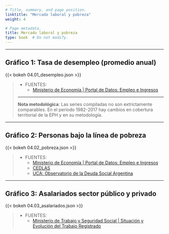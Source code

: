 ```yaml
---
# Title, summary, and page position.
linktitle: "Mercado laboral y pobreza"
weight: 4

# Page metadata.
title: Mercado laboral y pobreza
type: book  # Do not modify.
---
```


---

## Gráfico 1: Tasa de desempleo (promedio anual)

{{< bokeh 04.01_desempleo.json >}}

> * FUENTES:
>   * [Ministerio de Economía | Portal de Datos: Empleo e Ingresos](https://www.economia.gob.ar/datos/)
> ---
> **Nota metodológica**: Las series compiladas no son extrictamente comparables. En el período 1982-2017 hay cambios en cobertura territorial de la EPH y en su metodología.

---

## Gráfico 2: Personas bajo la línea de pobreza

{{< bokeh 04.02_pobreza.json >}}

> * FUENTES:
>   * [Ministerio de Economía | Portal de Datos: Empleo e Ingresos](https://www.economia.gob.ar/datos/)
>   * [CEDLAS](https://www.cedlas.econo.unlp.edu.ar/wp/en/estadisticas/sedlac/estadisticas/#1496165262484-7f826c3f-b5c3)
>   * [UCA: Observatorio de la Deuda Social Argentina](http://uca.edu.ar/es/observatorio-de-la-deuda-social-argentina)

---

## Gráfico 3: Asalariados sector público y privado

{{< bokeh 04.03_asalariados.json >}}

> * FUENTES:
>   * [Ministerio de Trabajo y Seguridad Social | Situación y Evolución del Trabajo Registrado](https://www.trabajo.gob.ar/estadisticas/trabajoregistrado/)